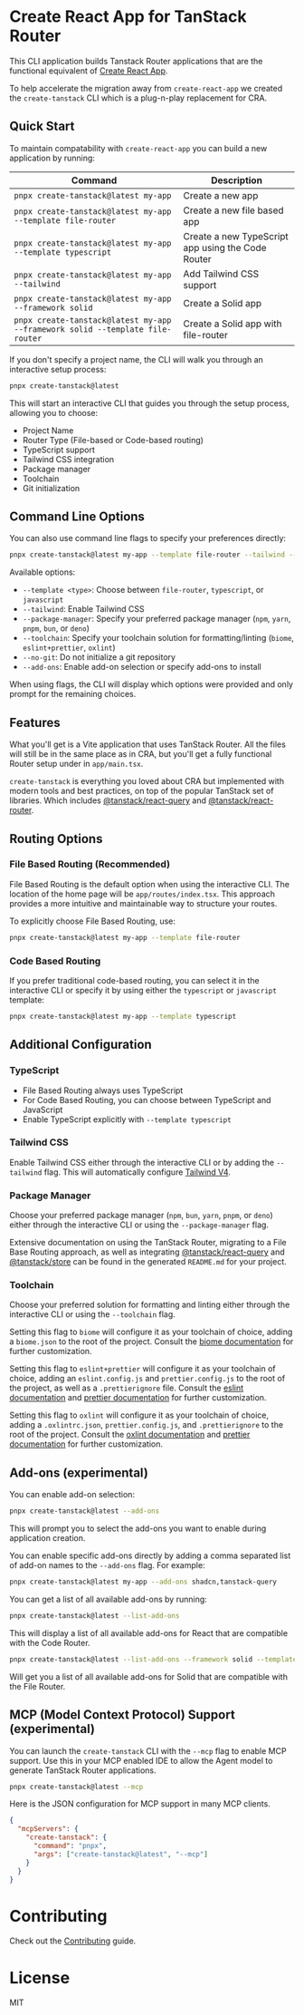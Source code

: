 # Create React App for TanStack Router

This CLI application builds Tanstack Router applications that are the functional equivalent of [Create React App](https://create-react-app.dev/).

To help accelerate the migration away from `create-react-app` we created the `create-tanstack` CLI which is a plug-n-play replacement for CRA.

## Quick Start

To maintain compatability with `create-react-app` you can build a new application by running:

| Command                                                                       | Description                                       |
| ----------------------------------------------------------------------------- | ------------------------------------------------- |
| `pnpx create-tanstack@latest my-app`                                          | Create a new app                                  |
| `pnpx create-tanstack@latest my-app --template file-router`                   | Create a new file based app                       |
| `pnpx create-tanstack@latest my-app --template typescript`                    | Create a new TypeScript app using the Code Router |
| `pnpx create-tanstack@latest my-app --tailwind`                               | Add Tailwind CSS support                          |
| `pnpx create-tanstack@latest my-app --framework solid`                        | Create a Solid app                                |
| `pnpx create-tanstack@latest my-app --framework solid --template file-router` | Create a Solid app with file-router               |

If you don't specify a project name, the CLI will walk you through an interactive setup process:

```bash
pnpx create-tanstack@latest
```

This will start an interactive CLI that guides you through the setup process, allowing you to choose:

- Project Name
- Router Type (File-based or Code-based routing)
- TypeScript support
- Tailwind CSS integration
- Package manager
- Toolchain
- Git initialization

## Command Line Options

You can also use command line flags to specify your preferences directly:

```bash
pnpx create-tanstack@latest my-app --template file-router --tailwind --package-manager pnpm
```

Available options:

- `--template <type>`: Choose between `file-router`, `typescript`, or `javascript`
- `--tailwind`: Enable Tailwind CSS
- `--package-manager`: Specify your preferred package manager (`npm`, `yarn`, `pnpm`, `bun`, or `deno`)
- `--toolchain`: Specify your toolchain solution for formatting/linting (`biome`, `eslint+prettier`, `oxlint`)
- `--no-git`: Do not initialize a git repository
- `--add-ons`: Enable add-on selection or specify add-ons to install

When using flags, the CLI will display which options were provided and only prompt for the remaining choices.

## Features

What you'll get is a Vite application that uses TanStack Router. All the files will still be in the same place as in CRA, but you'll get a fully functional Router setup under in `app/main.tsx`.

`create-tanstack` is everything you loved about CRA but implemented with modern tools and best practices, on top of the popular TanStack set of libraries. Which includes [@tanstack/react-query](https://tanstack.com/query/latest) and [@tanstack/react-router](https://tanstack.com/router/latest).

## Routing Options

### File Based Routing (Recommended)

File Based Routing is the default option when using the interactive CLI. The location of the home page will be `app/routes/index.tsx`. This approach provides a more intuitive and maintainable way to structure your routes.

To explicitly choose File Based Routing, use:

```bash
pnpx create-tanstack@latest my-app --template file-router
```

### Code Based Routing

If you prefer traditional code-based routing, you can select it in the interactive CLI or specify it by using either the `typescript` or `javascript` template:

```bash
pnpx create-tanstack@latest my-app --template typescript
```

## Additional Configuration

### TypeScript

- File Based Routing always uses TypeScript
- For Code Based Routing, you can choose between TypeScript and JavaScript
- Enable TypeScript explicitly with `--template typescript`

### Tailwind CSS

Enable Tailwind CSS either through the interactive CLI or by adding the `--tailwind` flag. This will automatically configure [Tailwind V4](https://tailwindcss.com/).

### Package Manager

Choose your preferred package manager (`npm`, `bun`, `yarn`, `pnpm`, or `deno`) either through the interactive CLI or using the `--package-manager` flag.

Extensive documentation on using the TanStack Router, migrating to a File Base Routing approach, as well as integrating [@tanstack/react-query](https://tanstack.com/query/latest) and [@tanstack/store](https://tanstack.com/store/latest) can be found in the generated `README.md` for your project.

### Toolchain

Choose your preferred solution for formatting and linting either through the interactive CLI or using the `--toolchain` flag.

Setting this flag to `biome` will configure it as your toolchain of choice, adding a `biome.json` to the root of the project. Consult the [biome documentation](https://biomejs.dev/guides/getting-started/) for further customization.

Setting this flag to `eslint+prettier` will configure it as your toolchain of choice, adding an `eslint.config.js` and `prettier.config.js` to the root of the project, as well as a `.prettierignore` file. Consult the [eslint documentation](https://eslint.org/docs/latest/) and [prettier documentation](https://prettier.io/docs/) for further customization.

Setting this flag to `oxlint` will configure it as your toolchain of choice, adding a `.oxlintrc.json`, `prettier.config.js`, and `.prettierignore` to the root of the project. Consult the [oxlint documentation](https://oxc.rs/docs/guide/usage/linter.html) and [prettier documentation](https://prettier.io/docs/) for further customization.

## Add-ons (experimental)

You can enable add-on selection:

```bash
pnpx create-tanstack@latest --add-ons
```

This will prompt you to select the add-ons you want to enable during application creation.

You can enable specific add-ons directly by adding a comma separated list of add-on names to the `--add-ons` flag. For example:

```bash
pnpx create-tanstack@latest my-app --add-ons shadcn,tanstack-query
```

You can get a list of all available add-ons by running:

```bash
pnpx create-tanstack@latest --list-add-ons
```

This will display a list of all available add-ons for React that are compatible with the Code Router.

```bash
pnpx create-tanstack@latest --list-add-ons --framework solid --template file-router
```

Will get you a list of all available add-ons for Solid that are compatible with the File Router.

## MCP (Model Context Protocol) Support (experimental)

You can launch the `create-tanstack` CLI with the `--mcp` flag to enable MCP support. Use this in your MCP enabled IDE to allow the Agent model to generate TanStack Router applications.

```bash
pnpx create-tanstack@latest --mcp
```

Here is the JSON configuration for MCP support in many MCP clients.

```json
{
  "mcpServers": {
    "create-tanstack": {
      "command": "pnpx",
      "args": ["create-tanstack@latest", "--mcp"]
    }
  }
}
```

# Contributing

Check out the [Contributing](CONTRIBUTING.md) guide.

# License

MIT
